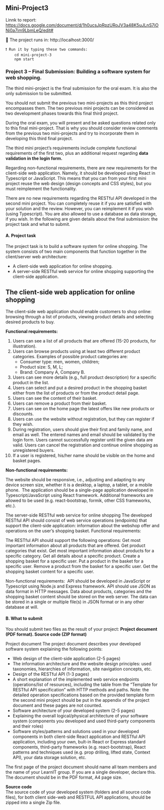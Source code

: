 <h2> Mini-Project3</h2>

Linnk to report: https://docs.google.com/document/d/1h0ucsJpRpzURoJV3a48K5uJLnS7iONi0a7im9LbmLeQ/edit#

📣 The project runs in: http://localhost:3000/
    
    ❗️ Run it by typing these two commands:
        cd mini-project-3 
        npm start    



<h3>Project 3 – Final Submission: Building a software system for web shopping.</h3>

The third mini-project is the final submission for the oral exam. It is also the only submission to be submitted. 

You should not submit the previous two mini-projects as this third project encompasses them. The two previous mini projects can be considered as two development phases towards this final third project. 

During the oral exam, you will present and be asked questions related only to this final mini-project. That is why you should consider review comments from the previous two mini-projects and try to incorporate them in developing this third final project. 

The third mini project’s requirements include complete functional requirements of the first two, plus an additional request regarding <b>data validation in the login form. </b>

Regarding non-functional requirements, there are new requirements for the client-side web application. Namely, it should be developed using React in Typescript or JavaScript. This means that you can from your first mini project reuse the web design (design concepts and CSS styles), but you must reimplement the functionality. 

There are no new requirements regarding the RESTful API developed in the second mini project. You can completely reuse it if you are satisfied with your solution and the review. However, you can reimplement it if you wish (using Typescript). You are also allowed to use a database as data storage, if you wish.
In the following are given details about the final submission: the project task and what to submit.

<h4>A. Project task</h4>

The project task is to build a software system for online shopping. The system consists of two main components that function together in the client/server web architecture: 
<ul>
    <li> A client-side web application for online shopping.</li>
    <li>A server-side RESTful web service for online shopping supporting the client-side application.</li>
</ul>

<h2>The client-side web application for online shopping </h2>

The client-side web application should enable customers to shop online: browsing through a list of products, viewing product details and selecting desired products to buy. 

<b>Functional requirements: </b>
<ol>
    <li> Users can see a list of all products that are offered (15-20 products, for illustration). </li>
    <li>Users can browse products using at least two different product categories. Examples of possible product categories are: 
        <ul>
            <li> Consumer type: men, women, children; </li>
            <li> Product size: S, M, L; </li>
            <li> Brand: Company A, Company B.  </li>
         </ul>   
     </li>
    <li>Users can see more details (e.g., full product description) for a specific product in the list.  </li>
    <li>Users can select and put a desired product in the shopping basket either from the list of products or from the product detail page. </li>
    <li>Users can see the content of their basket. </li>
    <li>Users can remove a product from their basket. </li>
    <li>Users can see on the home page the latest offers like new products or discounts. </li>
    <li>Users can use the website without registration, but they can register if they wish. </li>
    <li>During registration, users should give their first and family name, and email as well. The entered names and email should be validated by the login form.       Users cannot successfully register until the given data are valid. Users can cancel the registration and continue online shopping as unregistered buyers. </li>
    <li>If a user is registered, his/her name should be visible on the home and basket pages. </li>
</ol>

<b>Non-functional requirements: </b>

The website should be responsive, i.e., adjusting and adapting to any device screen size, whether it is a desktop, a laptop, a tablet, or a mobile phone. 
The application should be a single-page application developed in Typescript/JavaScript using React framework. Additional frameworks are allowed to be used (e.g. react-bootstrap, formik, other CSS frameworks, etc.).

The server-side RESTful web service for online shopping
The developed RESTful API should consist of web service operations (endpoints) that support the client-side application: information about the webshop offer and operations on the user’s shopping basket. 
Functional requirements: 

The RESTful API should support the following operations:
Get most important information about all products that are offered.
Get product categories that exist.
Get most important information about products for a specific category.
Get all details about a specific product.
Create a shopping basket for a specific user.
Put a product in the basket for a specific user.
Remove a product from the basket for a specific user.
Get the shopping basket content for a specific user.


 Non-functional requirements: 
API should be developed in JavaScript or Typescript using Node.js and Express framework.
API should use JSON as data format in HTTP messages.
Data about products, categories and the shopping basket content should be stored on the web server. The data can be stored in a single or multiple file(s) in JSON format or in any other database at will.


<h4>B. What to submit</h4>

You should submit two files as the result of your project: 
<b>
Project document (PDF format).
Source code (ZIP format)</b>

Project document
The project document describes your developed software system explaining the following points:
    <ul>
         <li>Web design of the client-side application (2-5 pages)</li>
          <li>The information architecture and the website design principles: used taxonomies, hierarchies of information, site navigation concepts, etc.</li>
          <li>Design of the RESTful API (1-3 pages)</li>
          <li>A short explanation of the implemented web service endpoints (operations/list of resources), including the table from the “Template for RESTful API               specification” with HTTP methods and paths.
             Note: the detailed operation specifications based on the provided template form the second mini project should be put in the appendix of the project               document and these pages are not counted.</li>
          <li>Software architecture of your developed system (2-5 pages)</li>
          <li>Explaining the overall logical/physical architecture of your software system (components you developed and used third-party components and their roles)</li>
          <li>Software styles/patterns and solutions used in your developed components in both client-side React application and RESTful API application, including your own, bult-in React or Express standard components, third-party frameworks (e.g. react-bootstrap),  React patterns and techniques used (e.g. prop drilling,  lifted state, Context API), your data storage solution, etc.</li>
    </ul>
The first page of the project document should name all team members and the name of your LearnIT group.  If you are a single developer, declare this.  
The document should be in the PDF format, A4 page size.

<b>Source code</b>
<br/>
The source code of your developed system (folders and all source code files), for both client side-web and RESTFUL API applications, should be zipped into a single Zip file.
